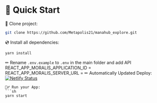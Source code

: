 # 🚀 Quick Start

📄 Clone project:
```sh
git clone https://github.com/Metapolis21/manahub_explore.git
```
💿 Install all dependencies:
```sh
yarn install 
```
✏ Rename `.env.example` to `.env` in the main folder and add API
REACT_APP_MORALIS_APPLICATION_ID = 
REACT_APP_MORALIS_SERVER_URL = 
✏ Automatically Updated Deploy: [![Netlify Status](https://api.netlify.com/api/v1/badges/967dd355-e9f5-4b44-a081-f6081ff92b3e/deploy-status)](https://app.netlify.com/sites/mmarketplace/deploys)
```
🚴‍♂️ Run your App:
```sh
yarn start
```



